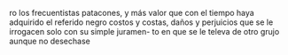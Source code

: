 ro los frecuentistas patacones, y más valor que con el tiempo haya adquirido el referido negro costos y costas, daños y perjuicios que se le irrogacen solo con su simple juramen- to en que se le televa de otro grujo aunque no desechase